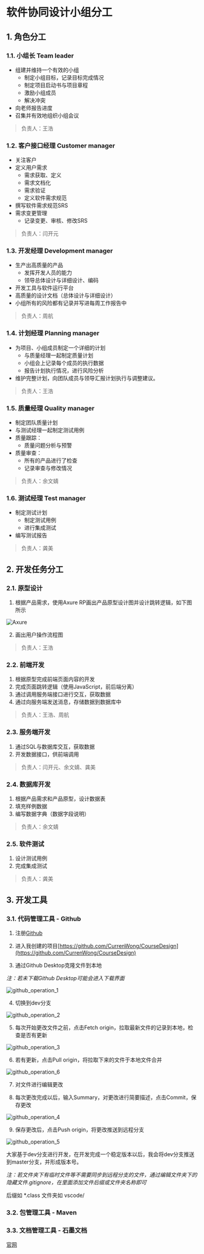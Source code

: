 软件协同设计小组分工
====

## 1. 角色分工

### 1.1. 小组长 Team leader

- 组建并维持一个有效的小组
    - 制定小组目标，记录目标完成情况
    - 制定项目启动书与项目章程
    - 激励小组成员
    - 解决冲突
- 向老师报告进度
- 召集并有效地组织小组会议

> 负责人：王浩

### 1.2. 客户接口经理 Customer manager

- 关注客户
- 定义用户需求
    - 需求获取、定义
    - 需求文档化
    - 需求验证
    - 定义软件需求规范
- 撰写软件需求规范SRS
- 需求变更管理
    - 记录变更、审核、修改SRS

> 负责人：闫开元

### 1.3. 开发经理 Development manager

- 生产出高质量的产品
    - 发挥开发人员的能力
    - 领导总体设计与详细设计、编码
- 开发工具与软件运行平台
- 高质量的设计文档（总体设计与详细设计）
- 小组所有的风险都有记录并写进每周工作报告中

> 负责人：周航

### 1.4. 计划经理 Planning manager

- 为项目、小组成员制定一个详细的计划
    - 与质量经理一起制定质量计划
    - 小组会上记录每个成员的执行数据
    - 报告计划执行情况，进行风险分析
- 维护完整计划，向团队成员与领导汇报计划执行与调整建议。

> 负责人：王浩

### 1.5. 质量经理 Quality manager

- 制定团队质量计划
- 与测试经理一起制定测试用例
- 质量跟踪：
    - 质量问题分析与预警
- 质量审查：
    - 所有的产品进行了检查
    - 记录审查与修改情况

> 负责人：余文婧

### 1.6. 测试经理 Test manager

- 制定测试计划
    - 制定测试用例
    - 进行集成测试
- 编写测试报告

> 负责人：龚美

## 2. 开发任务分工

### 2.1. 原型设计

1. 根据产品需求，使用Axure RP画出产品原型设计图并设计跳转逻辑，如下图所示

![Axure](figures/axure.png)

2. 画出用户操作流程图

> 负责人：王浩

### 2.2. 前端开发

1. 根据原型完成前端页面内容的开发
2. 完成页面跳转逻辑（使用JavaScript，前后端分离）
3. 通过调用服务端接口进行交互，获取数据
4. 通过向服务端发送消息，存储数据到数据库中

> 负责人：王浩、周航

### 2.3. 服务端开发

1. 通过SQL与数据库交互，获取数据
2. 开发数据接口，供前端调用

> 负责人：闫开元、余文婧、龚美

### 2.4. 数据库开发

1. 根据产品需求和产品原型，设计数据表
2. 填充样例数据
3. 编写数据字典（数据字段说明）

> 负责人：余文婧

### 2.5. 软件测试

1. 设计测试用例
2. 完成集成测试

> 负责人：龚美

## 3. 开发工具

### 3.1. 代码管理工具 - Github

1. 注册[Github](https://github.com)

2. 进入我创建的项目[https://github.com/CurrenWong/CourseDesign](https://github.com/CurrenWong/CourseDesign)

3. 通过Github Desktop克隆文件到本地

_注：若未下载Github Desktop可能会进入下载界面_

![github_operation_1](figures/github_operation_1.jpg)

4. 切换到dev分支

![github_operation_2](figures/github_operation_2.png)

5. 每次开始更改文件之前，点击Fetch origin，拉取最新文件的记录到本地，检查是否有更新

![github_operation_3](figures/github_operation_3.png)

6. 若有更新，点击Pull origin，将拉取下来的文件于本地文件合并

![github_operation_6](figures/github_operation_6.png)

7. 对文件进行编辑更改

8. 每次更改完成以后，输入Summary，对更改进行简要描述，点击Commit，保存更改

![github_operation_4](figures/github_operation_4.png)

9. 保存更改后，点击Push origin，将更改推送到远程分支

![github_operation_5](figures/github_operation_5.png)

大家基于dev分支进行开发，在开发完成一个稳定版本以后，我会将dev分支推送到master分支，并形成版本号。

_注：若文件夹下有临时文件等不需要同步到远程分支的文件，通过编辑文件夹下的隐藏文件.gitignore，在里面添加文件后缀或文件夹名称即可_

后缀如 *.class
文件夹如 vscode/

### 3.2. 包管理工具 - Maven

### 3.3. 文档管理工具 - 石墨文档

[官网](https://shimo.im/welcome)
